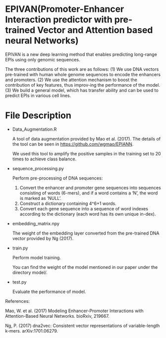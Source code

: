 # EPIVAN(Promoter-Enhancer Interaction predictor with pre-trained Vector and Attention based neural Networks)
EPIVAN is a new deep learning method that enables predicting long-range EPIs using only genomic sequences.

The three contributions of this work are as follows: (1) We use DNA vectors pre-trained with human whole genome sequences to encode the enhancers and promoters. (2) We use the attention mechanism to boost the contribution of key features, thus improv-ing the performance of the model. (3) We build a general model, which has transfer ability and can be used to predict EPIs in various cell lines. 

# File Description 
- Data_Augmentation.R

  A tool of data augmentation provided by Mao et al. (2017). The details of the tool can be seen in https://github.com/wgmao/EPIANN.

  We used this tool to amplify the positive samples in the training set to 20 times to achieve class balance.

- sequence_processing.py

  Perform pre-processing of DNA sequences:

  1.	Convert the enhancer and promoter gene sequences into sequences consisting of words (6-mers), and if a word contains a ‘N’, the word is marked as ‘NULL’.
  2.	Construct a dictionary containing 4^6+1 words.
  3.	Convert each gene sequence into a sequence of word indexes according to the dictionary (each word has its own unique in-dex).
 
- embedding_matrix.npy

  The weight of the embedding layer converted from the pre-trained DNA vector provided by Ng (2017).

- train.py

  Perform model training.

  You can find the weight of the model mentioned in our paper under the directory model/.

- test.py

  Evaluate the performance of model.



References:

  Mao, W. et al. (2017) Modeling Enhancer-Promoter Interactions with Attention-Based Neural Networks. bioRxiv, 219667.

  Ng, P. (2017) dna2vec: Consistent vector representations of variable-length k-mers. arXiv:1701.06279.

